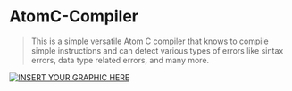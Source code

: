 # AtomC-Compiler

> This is a simple versatile Atom C compiler that knows to compile simple instructions and can detect various types of errors like sintax errors, data type related errors, and many more. 

[![INSERT YOUR GRAPHIC HERE](https://imgur.com/MEVfsRd.png)]()
